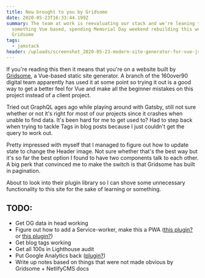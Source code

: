 ```yaml
---
title: Now brought to you by Gridsome
date: 2020-05-23T16:33:44.199Z
summary: The team at work is reevaluating our stack and we're leaning toward
  something Vue based, spending Memorial Day weekend rebuilding this website in
  Gridsome
tags:
  - jamstack
header: /uploads/screenshot_2020-05-23-modern-site-generator-for-vue-js-gridsome.png
---
```

If you're reading this then it means that you're on a website built by [Gridsome](https://gridsome.org), a Vue-based static site generator. A branch of the 160over90 digital team apparently has used it at some point so trying it out is a good way to get a better feel for Vue and make all the beginner mistakes on this project instead of a client project.

Tried out GraphQL ages ago while playing around with Gatsby, still not sure whether or not it's right for most of our projects since it crashes when unable to find data. It's been hard for me to get used to? Had to step back when trying to tackle Tags in blog posts because I just couldn't get the query to work out.

Pretty impressed with myself that I managed to figure out how to update state to change the Header image. Not sure whether that's the best way but it's so far the best option I found to have two components talk to each other. A big perk that convinced me to make the switch is that Gridsome has built in pagination.

About to look into their plugin library so I can shove some unnecessary functionality to this site for the sake of learning or something.

## TODO:

* Get OG data in head working
* Figure out how to add a Service-worker, make this a PWA ([this plugin?](https://gridsome.org/plugins/gridsome-plugin-pwa) or [this plugin?](https://gridsome.org/plugins/gridsome-plugin-service-worker))
* Get blog tags working
* Get all 100s in Lighthouse audit
* Put Google Analytics back ([plugin?](https://gridsome.org/plugins/@gridsome/plugin-google-analytics))
* Write up notes based on things that were not made obvious by Gridsome + NetlifyCMS docs
